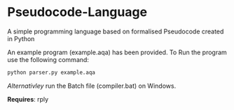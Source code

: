 # Pseudocode-Language
A simple programming language based on formalised Pseudocode created in Python

An example program (example.aqa) has been provided.
To Run the program use the following command:

```python
python parser.py example.aqa
```

*Alternativley* run the Batch file (compiler.bat) on Windows.

**Requires**: rply

